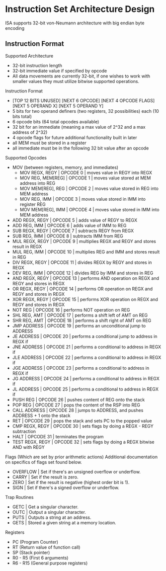 # Instruction Set Architecture Design
ISA supports 32-bit von-Neumann architecture with big endian byte encoding
## Instruction Format
Supported Architecture
* 32-bit instruction length
* 32-bit immediate value if specified by opcode
* All data movements are currently 32-bit, if one wishes to work with smaller values they must utilize bitwise supported operations.

Instruction Format
* [TOP 12 BITS UNUSED] [NEXT 6 OPCODE] [NEXT 4 OPCODE FLAGS] [NEXT 5 OPERAND X] [NEXT 5 OPERAND Y]
* 5 bits for two operand definers (two registers, 32 possibilities) each (10 bits total)
* 6 opcode bits (64 total opcodes available)
* 32 bit for an immediate (meaning a max value of 2^32 and a max address of 2^32)
* 4 opcode flags for future additional functionality built in later
* all MEM must be stored in a register
* all immediate must be in the following 32 bit value after an opcode

Supported Opcodes
* MOV (between registers, memory, and immediates)
    * MOV REGX, REGY      | OPCODE 0  | moves value in REGY into REGX
    * MOV REG, MEM[REG]   | OPCODE 1  | moves value stored at MEM address into REG
    * MOV MEM[REG], REG   | OPCODE 2  | moves value stored in REG into MEM address
    * MOV REG, IMM        | OPCODE 3  | moves value stored in IMM into register REG
    * MOV MEM[REG], IMM   | OPCODE 4  | moves value stored in IMM into MEM address
* ADD REGX, REGY     | OPCODE 5  | adds value of REGY to REGX 
* ADD REG, IMM       | OPCODE 6  | adds value of IMM to REG
* SUB REGX, REGY     | OPCODE 7  | subtracts REGY from REGX
* SUB REG, IMM       | OPCODE 8  | subtracts IMM from REG
* MUL REGX, REGY     | OPCODE 9  | multiplies REGX and REGY and stores result in REGX
* MUL REG, IMM       | OPCODE 10 | multiplies REG and IMM and stores result in REG
* DIV REGX, REGY     | OPCODE 11 | divides REGX by REGY and stores in REGX
* DEV REG, IMM       | OPCODE 12 | divides REG by IMM and stores in REG
* AND REGX, REGY     | OPCODE 13 | performs AND operation on REGX and REGY and stores in REGX
* OR  REGX, REGY     | OPCODE 14 | performs OR operation on REGX and REGY and stores in REGX
* XOR REGX, REGY     | OPCODE 15 | performs XOR operation on REGX and REGY and stores in REGX
* NOT REG            | OPCODE 16 | performs NOT operation on REG
* SHL REG, AMT       | OPCODE 17 | performs a shift left of AMT on REG
* SHR REG, AMT       | OPCODE 18 | performs a shift right of AMT on REG
* JMP ADDRESS        | OPCODE 19 | performs an unconditional jump to ADDRESS
* JE  ADDRESS        | OPCODE 20 | performs a conditional jump to address in REGX if 
* JNE ADDRESS        | OPCODE 21 | performs a conditional to address in REGX if
* JLE ADDRESS        | OPCODE 22 | performs a conditional to address in REGX if 
* JGE ADDRESS        | OPCODE 23 | performs a conditional to address in REGX if 
* JG  ADDRESS        | OPCODE 24 | performs a conditional to address in REGX if 
* JL  ADDRESS        | OPCODE 25 | performs a conditional to address in REGX if
* PUSH REG           | OPCODE 26 | pushes content of REG onto the stack
* POP REG            | OPCODE 27 | pops the content of the RSP into REG
* CALL ADDRESS       | OPCODE 28 | jumps to ADDRESS, and pushes ADDRESS + 1 onto the stack
* RET                | OPCODE 29 | pops the stack and sets PC to the popped value
* CMP REGX, REGY     | OPCODE 30 | sets flags by doing a REGX - REGY subtraction
* HALT               | OPCODE 31 | terminates the program
* TEST REGX, REGY    | OPCODE 32 | sets flags by doing a REGX bitwise AND with REGY

Flags (Which are set by prior arithmetic actions)
Additional documentation on specifics of flags set found below.
* OVERFLOW | Set if there's an unsigned overflow or underflow.
* CARRY    | Set if the result is zero.
* ZERO     | Set if the result is negative (highest order bit is 1).
* SIGN     | Set if there's a signed overflow or underflow.

Trap Routines
* GETC   |  Get a singular character.
* OUTC   |  Output a singular character.
* PUTS   |  Outputs a string at an address.
* GETS   |  Stored a given string at a memory location.

Registers
* PC (Program Counter)
* RT (Return value of function call)
* SP (Stack pointer)
* R0 - R5 (First 6 arguments)
* R6 - R15 (General purpose registers)